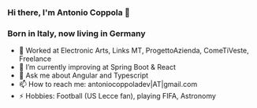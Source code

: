 ### Hi there, I'm Antonio Coppola 👋

### Born in Italy, now living in Germany


- 🔭 Worked at Electronic Arts, Links MT, ProgettoAzienda, ComeTiVeste, Freelance
- 🌱 I’m currently improving at Spring Boot & React
- 💬 Ask me about Angular and Typescript
- 📫 How to reach me: antoniocoppoladev|AT|gmail.com
- ⚡ Hobbies: Football (US Lecce fan), playing FIFA, Astronomy 


